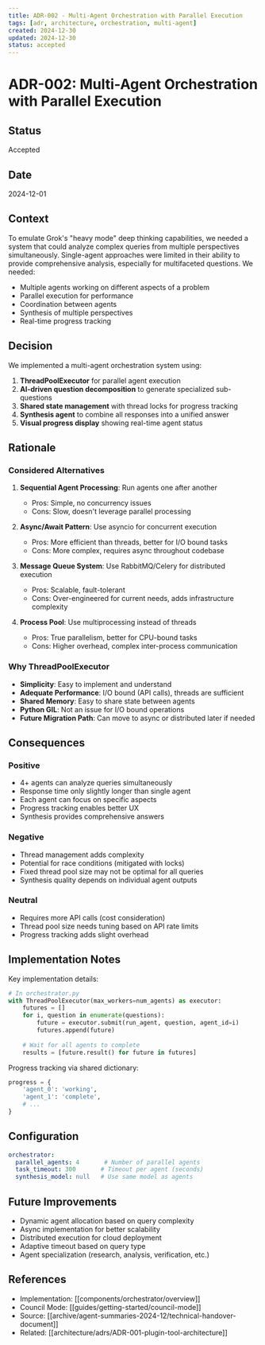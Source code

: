 ```yaml
---
title: ADR-002 - Multi-Agent Orchestration with Parallel Execution
tags: [adr, architecture, orchestration, multi-agent]
created: 2024-12-30
updated: 2024-12-30
status: accepted
---
```


# ADR-002: Multi-Agent Orchestration with Parallel Execution

## Status
Accepted

## Date
2024-12-01

## Context

To emulate Grok's "heavy mode" deep thinking capabilities, we needed a system that could analyze complex queries from multiple perspectives simultaneously. Single-agent approaches were limited in their ability to provide comprehensive analysis, especially for multifaceted questions. We needed:

- Multiple agents working on different aspects of a problem
- Parallel execution for performance
- Coordination between agents
- Synthesis of multiple perspectives
- Real-time progress tracking

## Decision

We implemented a multi-agent orchestration system using:
1. **ThreadPoolExecutor** for parallel agent execution
2. **AI-driven question decomposition** to generate specialized sub-questions
3. **Shared state management** with thread locks for progress tracking
4. **Synthesis agent** to combine all responses into a unified answer
5. **Visual progress display** showing real-time agent status

## Rationale

### Considered Alternatives

1. **Sequential Agent Processing**: Run agents one after another
   - Pros: Simple, no concurrency issues
   - Cons: Slow, doesn't leverage parallel processing

2. **Async/Await Pattern**: Use asyncio for concurrent execution
   - Pros: More efficient than threads, better for I/O bound tasks
   - Cons: More complex, requires async throughout codebase

3. **Message Queue System**: Use RabbitMQ/Celery for distributed execution
   - Pros: Scalable, fault-tolerant
   - Cons: Over-engineered for current needs, adds infrastructure complexity

4. **Process Pool**: Use multiprocessing instead of threads
   - Pros: True parallelism, better for CPU-bound tasks
   - Cons: Higher overhead, complex inter-process communication

### Why ThreadPoolExecutor

- **Simplicity**: Easy to implement and understand
- **Adequate Performance**: I/O bound (API calls), threads are sufficient
- **Shared Memory**: Easy to share state between agents
- **Python GIL**: Not an issue for I/O bound operations
- **Future Migration Path**: Can move to async or distributed later if needed

## Consequences

### Positive
- 4+ agents can analyze queries simultaneously
- Response time only slightly longer than single agent
- Each agent can focus on specific aspects
- Progress tracking enables better UX
- Synthesis provides comprehensive answers

### Negative
- Thread management adds complexity
- Potential for race conditions (mitigated with locks)
- Fixed thread pool size may not be optimal for all queries
- Synthesis quality depends on individual agent outputs

### Neutral
- Requires more API calls (cost consideration)
- Thread pool size needs tuning based on API rate limits
- Progress tracking adds slight overhead

## Implementation Notes

Key implementation details:
```python
# In orchestrator.py
with ThreadPoolExecutor(max_workers=num_agents) as executor:
    futures = []
    for i, question in enumerate(questions):
        future = executor.submit(run_agent, question, agent_id=i)
        futures.append(future)
    
    # Wait for all agents to complete
    results = [future.result() for future in futures]
```

Progress tracking via shared dictionary:
```python
progress = {
    'agent_0': 'working',
    'agent_1': 'complete',
    # ...
}
```

## Configuration

```yaml
orchestrator:
  parallel_agents: 4       # Number of parallel agents
  task_timeout: 300       # Timeout per agent (seconds)
  synthesis_model: null   # Use same model as agents
```

## Future Improvements

- Dynamic agent allocation based on query complexity
- Async implementation for better scalability
- Distributed execution for cloud deployment
- Adaptive timeout based on query type
- Agent specialization (research, analysis, verification, etc.)

## References

- Implementation: [[components/orchestrator/overview]]
- Council Mode: [[guides/getting-started/council-mode]]
- Source: [[archive/agent-summaries-2024-12/technical-handover-document]]
- Related: [[architecture/adrs/ADR-001-plugin-tool-architecture]]